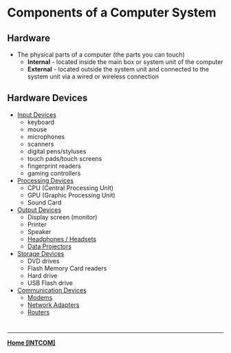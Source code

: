 # Components of a Computer System
## Hardware
- The physical parts of a computer (the parts you can touch)
	- **Internal** - located inside the main box or system unit of the computer
	- **External** - located outside the system unit and connected to the system unit via a wired or wireless connection


## Hardware Devices
- [Input Devices](input.md)
	- keyboard
	- mouse
	- microphones
	- scanners
	- digital pens/styluses
	- touch pads/touch screens
	- fingerprint readers
	- gaming controllers
- [Processing Devices](process.md)
	- CPU (Central Processing Unit)
	- GPU (Graphic Processing Unit)
	- Sound Card
- [Output Devices](output.md)
	- Display screen (monitor)
	- Printer
	- Speaker
	- [Headphones / Headsets](headphones.md)
	- [Data  Projectors](projectors.md)
- [Storage Devices](storage.md)
	- DVD drives
	- Flash Memory Card readers
	- Hard drive
	- USB Flash drive
- [Communication Devices](comm.md)
	- [Modems](modems.md)
	- [Network Adapters](netadapters.md)
	- [Routers](Router.md)

# 
---
**[Home [INTCOM]](INTCOM11.md)**